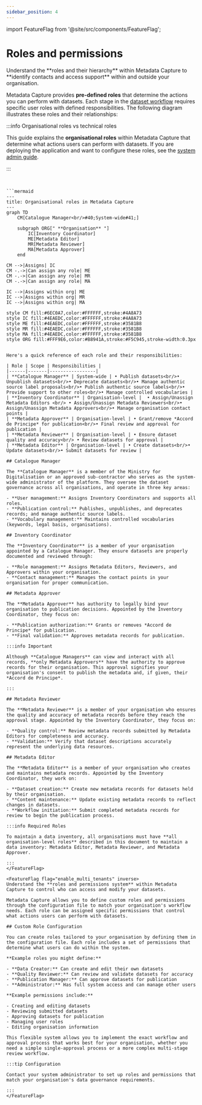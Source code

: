 ```yaml
---
sidebar_position: 4
---
```

import FeatureFlag from '@site/src/components/FeatureFlag';

# Roles and permissions

<FeatureFlag flag="enable_multi_tenants">
Understand the **roles and their hierarchy** within Metadata Capture to **identify contacts and access support** within and outside your organisation.

Metadata Capture provides **pre-defined roles** that determine the actions you can perform with datasets. Each stage in the <u>dataset workflow</u> requires specific user roles with defined responsibilities.  The following diagram illustrates these roles and their relationships:

:::info Organisational roles vs technical roles

This guide explains the **organisational roles** within Metadata Capture that determine what actions users can perform with datasets. If you are deploying the application and want to configure these roles, see the <u>system admin guide</u>.

:::

<br/>

    ```mermaid
    ---
    title: Organisational roles in Metadata Capture
    ---
    graph TD
        CM[Catalogue Manager<br/>#40;System-wide#41;]
        
        subgraph ORG[" **Organisation** "]
            IC[Inventory Coordinator]
            ME[Metadata Editor]
            MR[Metadata Reviewer]
            MA[Metadata Approver]
        end

    CM -->|Assigns| IC
    CM -.->|Can assign any role| ME
    CM -.->|Can assign any role| MR
    CM -.->|Can assign any role| MA

    IC -->|Assigns within org| ME
    IC -->|Assigns within org| MR
    IC -->|Assigns within org| MA

    style CM fill:#6EC0A7,color:#FFFFFF,stroke:#4A8A73
    style IC fill:#4EAEDC,color:#FFFFFF,stroke:#4A8A73
    style ME fill:#4EAEDC,color:#FFFFFF,stroke:#3581B8
    style MR fill:#4EAEDC,color:#FFFFFF,stroke:#3581B8
    style MA fill:#4EAEDC,color:#FFFFFF,stroke:#3581B8
    style ORG fill:#FFF9E6,color:#B8941A,stroke:#F5C945,stroke-width:0.3px
```

Here's a quick reference of each role and their responsibilities:

| Role | Scope | Responsibilities |
|------|-------|-----------------|
| **Catalogue Manager** | System-wide | • Publish datasets<br/>• Unpublish datasets<br/>• Deprecate datasets<br/>• Manage authentic source label proposals<br/>• Publish authentic source labels<br/>• Provide support to other roles<br/>• Manage controlled vocabularies |
| **Inventory Coordinator** | Organisation-level |  • Assign/Unassign Metadata Editors <br/> • Assign/Unassign Metadata Reviewers<br/>• Assign/Unassign Metadata Approvers<br/>• Manage organisation contact points |
| **Metadata Approver** | Organisation-level | • Grant/remove *Accord de Principe* for publication<br/>• Final review and approval for publication |
| **Metadata Reviewer** | Organisation-level | • Ensure dataset quality and accuracy<br/> • Review datasets for approval |
| **Metadata Editor** | Organisation-level | • Create datasets<br/>• Update datasets<br/>• Submit datasets for review |

## Catalogue Manager

The **Catalogue Manager** is a member of the Ministry for Digitalisation or an approved sub-contractor who serves as the system-wide administrator of the platform. They oversee the dataset governance across all organisations, and operate in three key areas:

- **User management:** Assigns Inventory Coordinators and supports all roles.
- **Publication control:** Publishes, unpublishes, and deprecates records; and manage authentic source labels.
- **Vocabulary management:** Maintains controlled vocabularies (keywords, legal basis, organisations).

## Inventory Coordinator

The **Inventory Coordinator** is a member of your organisation appointed by a Catalogue Manager. They ensure datasets are properly documented and reviewed through:

- **Role management:** Assigns Metadata Editors, Reviewers, and Approvers within your organisation.
- **Contact management:** Manages the contact points in your organisation for proper communication.

## Metadata Approver

The **Metadata Approver** has authority to legally bind your organisation to publication decisions. Appointed by the Inventory Coordinator, they focus on:

- **Publication authorization:** Grants or removes *Accord de Principe* for publication.
- **Final validation:** Approves metadata records for publication.

:::info Important

Although **Catalogue Managers** can view and interact with all records, **only Metadata Approvers** have the authority to approve records for their organisation. This approval signifies your organisation's consent to publish the metadata and, if given, their *Accord de Principe*.

:::

## Metadata Reviewer

The **Metadata Reviewer** is a member of your organisation who ensures the quality and accuracy of metadata records before they reach the approval stage. Appointed by the Inventory Coordinator, they focus on:

- **Quality control:** Review metadata records submitted by Metadata Editors for completeness and accuracy.
- **Validation:** Verify that dataset descriptions accurately represent the underlying data resources.

## Metadata Editor

The **Metadata Editor** is a member of your organisation who creates and maintains metadata records. Appointed by the Inventory Coordinator, they work on:

- **Dataset creation:** Create new metadata records for datasets held by their organisation.
- **Content maintenance:** Update existing metadata records to reflect changes in datasets.
- **Workflow initiation:** Submit completed metadata records for review to begin the publication process.

:::info Required Roles

To maintain a data inventory, all organisations must have **all organisation-level roles** described in this document to maintain a data inventory: Metadata Editor, Metadata Reviewer, and Metadata Approver.

:::
</FeatureFlag>

<FeatureFlag flag="enable_multi_tenants" inverse>
Understand the **roles and permissions system** within Metadata Capture to control who can access and modify your datasets.

Metadata Capture allows you to define custom roles and permissions through the configuration file to match your organisation's workflow needs. Each role can be assigned specific permissions that control what actions users can perform with datasets.

## Custom Role Configuration

You can create roles tailored to your organisation by defining them in the configuration file. Each role includes a set of permissions that determine what users can do within the system.

**Example roles you might define:**

- **Data Creator:** Can create and edit their own datasets
- **Quality Reviewer:** Can review and validate datasets for accuracy
- **Publication Manager:** Can approve datasets for publication
- **Administrator:** Has full system access and can manage other users

**Example permissions include:**

- Creating and editing datasets
- Reviewing submitted datasets
- Approving datasets for publication
- Managing user roles
- Editing organisation information

This flexible system allows you to implement the exact workflow and approval process that works best for your organisation, whether you need a simple single-approval process or a more complex multi-stage review workflow.

:::tip Configuration

Contact your system administrator to set up roles and permissions that match your organisation's data governance requirements.

:::
</FeatureFlag>
